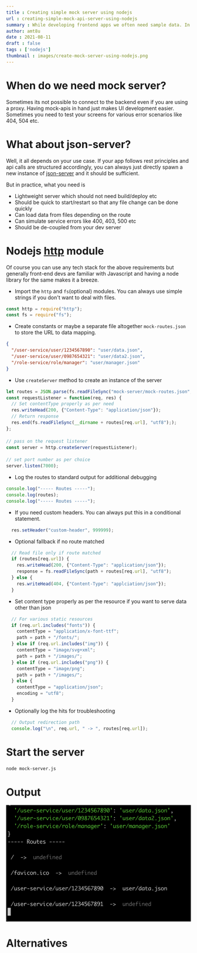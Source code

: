 ```yaml
---
title : Creating simple mock server using nodejs
url : creating-simple-mock-api-server-using-nodejs
summary : While developing frontend apps we often need sample data. In this article I will share a very easy way to setup a mock-server using Nodejs native http module having enough flexibility required for custom logic.
author: amt8u
date : 2021-08-11
draft : false
tags : ['nodejs']
thumbnail : images/create-mock-server-using-nodejs.png
---
```


# When do we need mock server?
Sometimes its not possible to connect to the backend even if you are using a proxy. Having mock-apis in hand just makes UI development easier. Sometimes you need to test your screens for various error scenarios like 404, 504 etc.

# What about json-server?
Well, it all depends on your use case. If your app follows rest principles and api calls are structured accordingly, you can always just directly spawn a new instance of [json-server](https://github.com/typicode/json-server) and it should be sufficient.

But in practice, what you need is

* Lightweight server which should not need build/deploy etc
* Should be quick to start/restart so that any file change can be done quickly
* Can load data from files depending on the route
* Can simulate service errors like 400, 403, 500 etc
* Should be de-coupled from your dev server

# Nodejs [**http**](https://nodejs.dev/learn/the-nodejs-http-module) module
Of course you can use any tech stack for the above requirements but generally front-end devs are familiar with Javascript and having a node library for the same makes it a breeze.

* Import the `http` and `fs`(optional) modules. You can always use simple strings if you don't want to deal with files.

```js
const http = require("http");
const fs = require("fs");
```

* Create constants or maybe a separate file altogether `mock-routes.json` to store the URL to data mapping.

```json
{
  "/user-service/user/1234567890": "user/data.json",
  "/user-service/user/0987654321": "user/data2.json",
  "/role-service/role/manager": "user/manager.json"
}
```

* Use `createServer` method to create an instance of the server

```js
let routes = JSON.parse(fs.readFileSync("mock-server/mock-routes.json", "utf8"));
const requestListener = function(req, res) {
  // Set contentType properly as per need
  res.writeHead(200, {"Content-Type": "application/json"});
  // Return response
  res.end(fs.readFileSync(__dirname + routes[req.url], "utf8"););
};

// pass on the request listener
const server = http.createServer(requestListener);

// set port number as per choice
server.listen(7000);
```

* Log the routes to standard output for additional debugging

```js
console.log("----- Routes -----");
console.log(routes);
console.log("----- Routes -----");
```

* If you need custom headers. You can always put this in a conditional statement.

```js
  res.setHeader("custom-header", 999999);
```

* Optional fallback if no route matched

```js
  // Read file only if route matched
  if (routes[req.url]) {
    res.writeHead(200, {"Content-Type": "application/json"});
    response = fs.readFileSync(path + routes[req.url], "utf8");
  } else {
    res.writeHead(404, {"Content-Type": "applciation/json"});
  }
```

* Set content type properly as per the resource if you want to serve data other than json

```js
  // For various static resources
  if (req.url.includes("fonts")) {
    contentType = "application/x-font-ttf";
    path = path + "/fonts/";
  } else if (req.url.includes("img")) {
    contentType = "image/svg+xml";
    path = path + "/images/";
  } else if (req.url.includes("png")) {
    contentType = "image/png";
    path = path + "/images/";
  } else {
    contentType = "application/json";
    encoding = "utf8";
  }
```

* Optionally log the hits for troubleshooting

```js
  // Output redirection path
  console.log("\n", req.url, " -> ", routes[req.url]);
```

# Start the server

```bash
node mock-server.js
```

# Output

![Server running](./images/mock-server-running.png)

# Alternatives



